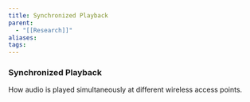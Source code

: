 ```yaml
---
title: Synchronized Playback
parent:
  - "[[Research]]"
aliases: 
tags:
---
```

### Synchronized Playback
How audio is played simultaneously at different wireless access points.